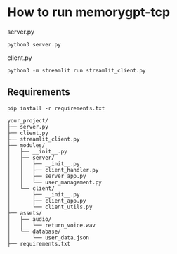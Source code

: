 # How to run memorygpt-tcp

server.py
```
python3 server.py
```

client.py
```
python3 -m streamlit run streamlit_client.py
```

## Requirements

```
pip install -r requirements.txt
```

```
your_project/
├── server.py
├── client.py
├── streamlit_client.py
├── modules/
│   ├── __init__.py
│   ├── server/
│   │   ├── __init__.py
│   │   ├── client_handler.py
│   │   ├── server_app.py
│   │   └── user_management.py
│   └── client/
│       ├── __init__.py
│       ├── client_app.py
│       └── client_utils.py
├── assets/
│   ├── audio/
│   │   └── return_voice.wav
│   └── database/
│       └── user_data.json
├── requirements.txt

```